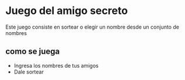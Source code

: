 # Juego del amigo secreto
Este juego consiste en sortear o elegir un nombre desde un conjunto de nombres
## como se juega
- Ingresa los nombres de tus amigos
- Dale sortear
